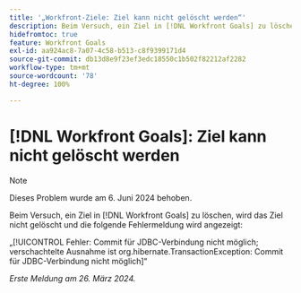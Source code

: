 ```yaml
---
title: '„Workfront-Ziele: Ziel kann nicht gelöscht werden“'
description: Beim Versuch, ein Ziel in [!DNL Workfront Goals] zu löschen, wird das Ziel nicht gelöscht und es wird eine Fehlermeldung angezeigt.
hidefromtoc: true
feature: Workfront Goals
exl-id: aa924ac8-7a07-4c58-b513-c8f9399171d4
source-git-commit: db13d8e9f23ef3edc18550c1b502f82212af2282
workflow-type: tm+mt
source-wordcount: '78'
ht-degree: 100%

---
```


# [!DNL Workfront Goals]: Ziel kann nicht gelöscht werden

>[!NOTE]
>
>Dieses Problem wurde am 6. Juni 2024 behoben.

Beim Versuch, ein Ziel in [!DNL Workfront Goals] zu löschen, wird das Ziel nicht gelöscht und die folgende Fehlermeldung wird angezeigt:

„[!UICONTROL Fehler: Commit für JDBC-Verbindung nicht möglich; verschachtelte Ausnahme ist org.hibernate.TransactionException: Commit für JDBC-Verbindung nicht möglich]“

_Erste Meldung am 26. März 2024._
